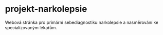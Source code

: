 # projekt-narkolepsie
Webová stránka pro primární sebediagnostiku narkolepsie a nasměrování ke specializovaným lékařům.
